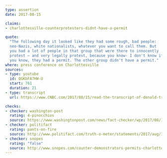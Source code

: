 ```yaml
---
type: assertion
date: 2017-08-15

claims:
- charlottesville-counterprotesters-didnt-have-a-permit

quote:
  "The following day it looked like they had some rough, bad people:
  neo-Nazis, white nationalists, whatever you want to call them. But
  you had a lot of people in that group that were there to innocently
  protest — and very legally protest, because you know- I don't know if
  you know, they had a permit. The other group didn't have a permit."
where: press conference on Charlottesville
sources:
- type: youtube
  id: QGKbFA7HW-U
  start: 761
  duration: 21
- type: transcript
  url: https://www.CNBC.com/2017/08/15/read-the-transcript-of-donald-trumps-jaw-dropping-press-conference.html

checks:
- checker: washington-post
  rating: 4-pinocchios
  source: https://www.washingtonpost.com/news/fact-checker/wp/2017/08/16/president-trumps-false-claim-that-counter-demonstrators-lacked-a-permit/
- checker: politifact
  rating: pants-on-fire
  source: http://www.politifact.com/truth-o-meter/statements/2017/aug/17/donald-trump/donald-trump-wrong-charlottesville-counter-protest/
- checker: snopes
  rating: "false"
  source: http://www.snopes.com/counter-demonstrators-permits-charlottesville/
---
```

